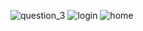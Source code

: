 ![question_3](https://github.com/user-attachments/assets/6857e102-01cf-49ec-80b1-62b0ccec9e9a)
![login](https://github.com/user-attachments/assets/9d5b13eb-900c-4454-a9ad-071ef2f7b3b2)
![home](https://github.com/user-attachments/assets/a1e9f9e4-befe-437c-a451-1fea64693eb5)
